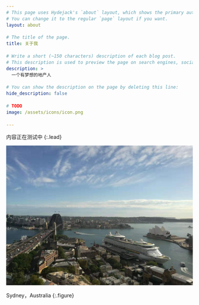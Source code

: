```yaml
---
# This page uses Hydejack's `about` layout, which shows the primary author's picture and about text at the top.
# You can change it to the regular `page` layout if you want.
layout: about

# The title of the page.
title: 关于我

# Write a short (~150 characters) description of each blog post.
# This description is used to preview the page on search engines, social media, etc.
description: >
  一个有梦想的地产人

# You can show the description on the page by deleting this line:
hide_description: false

# TODO
image: /assets/icons/icon.png

---
```


内容正在测试中
{:.lead}

![Sydney](/assets/icons/icon.png)

Sydney，Australia
{:.figure}